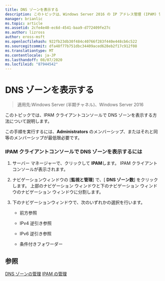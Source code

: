 ```yaml
---
title: DNS ゾーンを表示する
description: このトピックは、Windows Server 2016 の IP アドレス管理 (IPAM) 管理ガイドに含まれています。
manager: brianlic
ms.topic: article
ms.assetid: 2cfe4e40-ec6d-4541-baa9-d772409fe27c
ms.author: lizross
author: eross-msft
ms.openlocfilehash: 922fb23db30f484c40766f283f440e448cb6c522
ms.sourcegitcommit: dfa48f77b751dbc34409aced628eb2f17c912f08
ms.translationtype: MT
ms.contentlocale: ja-JP
ms.lasthandoff: 08/07/2020
ms.locfileid: "87944542"
---
```

# <a name="view-dns-zones"></a>DNS ゾーンを表示する

>適用先:Windows Server (半期チャネル)、Windows Server 2016

このトピックでは、IPAM クライアントコンソールで DNS ゾーンを表示する方法について説明します。

この手順を実行するには、**Administrators** のメンバーシップ、またはそれと同等のメンバーシップが最低限必要です。

### <a name="to-view-dns-zones-in-the-ipam-client-console"></a>IPAM クライアントコンソールで DNS ゾーンを表示するには

1.  サーバー マネージャーで、クリックして  **IPAM**します。 IPAM クライアントコンソールが表示されます。

2.  ナビゲーションウィンドウの [**監視と管理**] で、[ **DNS ゾーン数**] をクリックします。  上部のナビゲーション ウィンドウと下のナビゲーション ウィンドウのナビゲーション ウィンドウに分割します。

3.  下のナビゲーションウィンドウで、次のいずれかの選択を行います。

    -   前方参照

    -   IPv4 逆引き参照

    -   IPv6 逆引き参照

    -   条件付きフォワーダー

## <a name="see-also"></a>参照
[DNS ゾーンの管理](DNS-Zone-Management.md) 
[IPAM の管理](Manage-IPAM.md)



